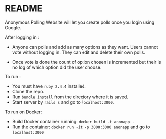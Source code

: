 # README

Anonymous Polling Website will let you create polls once you login using Google.

After logging in :
* Anyone can polls and add as many options as they want.
Users cannot vote without logging in. They can edit and delete their own polls.

* Once vote is done the count of option chosen is incremented but their is no log of which option did the user choose.

To run :
* You must have `ruby 2.4.4` installed.
* Clone the repo.
* Run `bundle install` from the directory where it is saved.
* Start server by `rails s` and go to `localhost:3000`.

To run on Docker:
* Build Docker container running: `docker build -t anonapp .`
* Run the container: `docker run -it -p 3000:3000 anonapp` and go to `localhost:3000`

